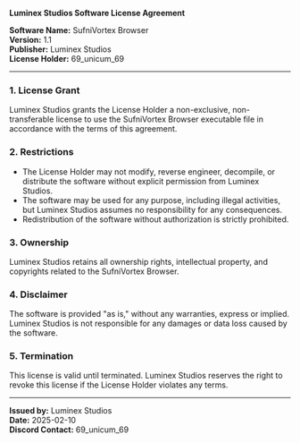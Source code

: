 **Luminex Studios Software License Agreement**

**Software Name:** SufniVortex Browser  
**Version:** 1.1  
**Publisher:** Luminex Studios  
**License Holder:** 69_unicum_69  

---

### 1. License Grant
Luminex Studios grants the License Holder a non-exclusive, non-transferable license to use the SufniVortex Browser executable file in accordance with the terms of this agreement.

### 2. Restrictions
- The License Holder may not modify, reverse engineer, decompile, or distribute the software without explicit permission from Luminex Studios.
- The software may be used for any purpose, including illegal activities, but Luminex Studios assumes no responsibility for any consequences.
- Redistribution of the software without authorization is strictly prohibited.

### 3. Ownership
Luminex Studios retains all ownership rights, intellectual property, and copyrights related to the SufniVortex Browser.

### 4. Disclaimer
The software is provided "as is," without any warranties, express or implied. Luminex Studios is not responsible for any damages or data loss caused by the software.

### 5. Termination
This license is valid until terminated. Luminex Studios reserves the right to revoke this license if the License Holder violates any terms.

---

**Issued by:** Luminex Studios  
**Date:** 2025-02-10  
**Discord Contact:** 69_unicum_69

